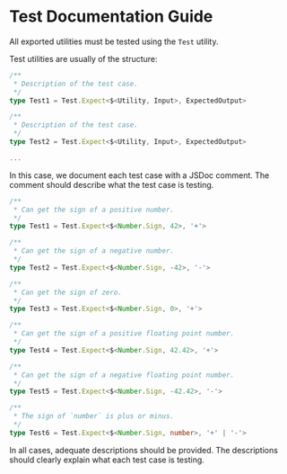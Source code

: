 # Test Documentation Guide

All exported utilities must be tested using the `Test` utility.

Test utilities are usually of the structure:

```ts
/**
 * Description of the test case.
 */
type Test1 = Test.Expect<$<Utility, Input>, ExpectedOutput>

/**
 * Description of the test case.
 */
type Test2 = Test.Expect<$<Utility, Input>, ExpectedOutput>

...
```

In this case, we document each test case with a JSDoc comment. The comment should describe what the test case is testing.

```ts
/**
 * Can get the sign of a positive number.
 */
type Test1 = Test.Expect<$<Number.Sign, 42>, '+'>

/**
 * Can get the sign of a negative number.
 */
type Test2 = Test.Expect<$<Number.Sign, -42>, '-'>

/**
 * Can get the sign of zero.
 */
type Test3 = Test.Expect<$<Number.Sign, 0>, '+'>

/**
 * Can get the sign of a positive floating point number.
 */
type Test4 = Test.Expect<$<Number.Sign, 42.42>, '+'>

/**
 * Can get the sign of a negative floating point number.
 */
type Test5 = Test.Expect<$<Number.Sign, -42.42>, '-'>

/**
 * The sign of `number` is plus or minus.
 */
type Test6 = Test.Expect<$<Number.Sign, number>, '+' | '-'>
```

In all cases, adequate descriptions should be provided. The descriptions should clearly explain what each test case is testing.
